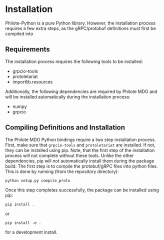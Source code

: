 # Installation

Philote-Python is a pure Python library. However, the installation process requires a few extra steps,
as the gRPC/protobuf definitions must first be compiled into 


## Requirements

The installation process requires the following tools to be installed:

- grpcio-tools
- protoletariat
- importlib.resources

Additionally, the following dependencies are required by Philote MDO and will be
installed automatically during the installation process:

- numpy
- grpcio


## Compiling Definitions and Installation

The Philote MDO Python bindings require a two step installation process. First,
make sure that `grpcio-tools` and `protoletariat` are installed. If not, they
can be installed using pip. Note, that the first step of the installation
process will not complete without these tools. Unlike the other dependencies,
pip will not automatically install them during the package build. The first step
is to compile the protobuf/gRPC files into python files. This is done by running
(from the repository directory):

    python setup.py compile_proto

Once this step completes successfully, the package can be installed using pip:

    pip install .

or

    pip install -e .

for a development install.